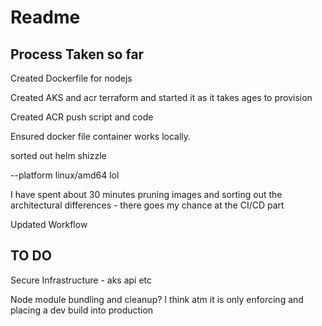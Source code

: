 # Readme

## Process Taken so far

Created Dockerfile for nodejs

Created AKS and acr terraform and started it as it takes ages to provision

Created ACR push script and code

Ensured docker file container works locally.

sorted out helm shizzle

--platform linux/amd64 lol

I have spent about 30 minutes pruning images and sorting out the architectural differences - there goes my chance at the CI/CD part
 
Updated Workflow

## TO DO 

Secure Infrastructure - aks api etc

Node module bundling and cleanup? I think atm it is only enforcing and placing a dev build into production


